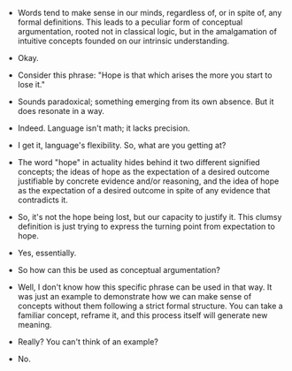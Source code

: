 - Words tend to make sense in our minds, regardless of, or in spite of, any formal definitions.
This leads to a peculiar form of conceptual argumentation, rooted not in classical logic,
but in the amalgamation of intuitive concepts founded on our intrinsic understanding.

- Okay.

- Consider this phrase: "Hope is that which arises the more you start to lose it."

- Sounds paradoxical; something emerging from its own absence. But it does resonate in a way.

- Indeed. Language isn't math; it lacks precision.

- I get it, language's flexibility. So, what are you getting at?

- The word "hope" in actuality hides behind it two different signified concepts;
the ideas of hope as the expectation of a desired outcome justifiable by concrete evidence and/or reasoning,
and the idea of hope as the expectation of a desired outcome in spite of any evidence that contradicts it.

- So, it's not the hope being lost, but our capacity to justify it.
This clumsy definition is just trying to express the turning point from expectation to hope.

- Yes, essentially.

- So how can this be used as conceptual argumentation?

- Well, I don't know how this specific phrase can be used in that way.
It was just an example to demonstrate how we can make sense of concepts without them following a strict formal structure.
You can take a familiar concept, reframe it, and this process itself will generate new meaning.

- Really? You can't think of an example?

- No.
